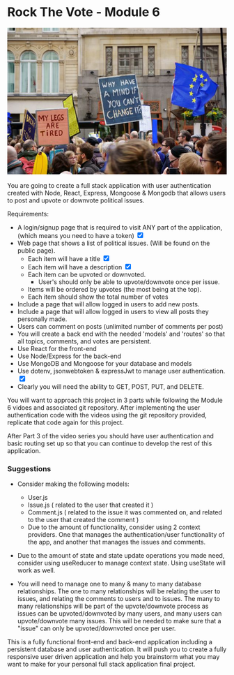 # Rock The Vote - Module 6

![](readme-images/rockthevoteimage.jpeg)

You are going to create a full stack application with user authentication created with Node, React, Express, Mongoose & Mongodb that allows users to post and upvote or downvote political issues.

Requirements:
- A login/signup page that is required to visit ANY part of the application, (which means you need to have a token) <input type="checkbox" checked>
- Web page that shows a list of political issues. (Will be found on the public page). 
    - Each item will have a title <input type="checkbox" checked>
    - Each item will have a description <input type="checkbox" checked>
    - Each item can be upvoted or downvoted.
        - User's should only be able to upvote/downvote once per issue.
    - Items will be ordered by upvotes (the most being at the top).
    - Each item should show the total number of votes
- Include a page that will allow logged in users to add new posts.
- Include a page that will allow logged in users to view all posts they personally made.
- Users can comment on posts (unlimited number of comments per post)
- You will create a back end with the needed 'models' and 'routes' so that all topics, comments, and votes are persistent.
- Use React for the front-end
- Use Node/Express for the back-end
- Use MongoDB and Mongoose for your database and models
- Use dotenv, jsonwebtoken & expressJwt to manage user authentication. <input type="checkbox" checked>
- Clearly you will need the ability to GET, POST, PUT, and DELETE.

You will want to approach this project in 3 parts while following the Module 6 vidoes and associated git repository. After implementing the user authentication code with the videos using the git repository provided, replicate that code again for this project.

After Part 3 of the video series you should have user authentication and basic routing set up so that you can continue to develop the rest of this application.

### Suggestions
- Consider making the following models:

    - User.js
    - Issue.js ( related to the user that created it )
    - Comment.js ( related to the issue it was commented on, and related to the user that created the comment )
    - Due to the amount of functionality, consider using 2 context providers. One that manages the authentication/user functionality of the app, and another that manages the issues and comments.

- Due to the amount of state and state update operations you made need, consider using useReducer to manage context state. Using useState will work as well.

- You will need to manage one to many & many to many database relationships. The one to many relationships will be relating the user to issues, and relating the comments to users and to issues. The many to many relationships will be part of the upvote/downvote process as issues can be upvoted/downvoted by many users, and many users can upvote/downvote many issues. This will be needed to make sure that a "issue" can only be upvoted/downvoted once per user.

This is a fully functional front-end and back-end application including a persistent database and user authentication. It will push you to create a fully responsive user driven application and help you brainstorm what you may want to make for your personal full stack application final project.